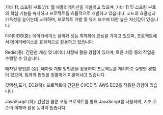 자바 11, 스프링 부트(상): 웹 애플리케이션을 개발하고 있으며, 자바 11 및 스프링 부트의 핵심 기능을 숙지하고 프로젝트를 효율적으로 개발하고 있습니다. 코드의 효율성과 가독성을 높이는데 노력하며, 프로젝트 개발 및 유지 보수에 대한 높은 자신감이 있습니다.

마리아DB(중): 데이터베이스 설계와 성능 최적화에 관심을 가지고 있으며, 프로젝트에서 데이터베이스를 효과적으로 활용하고 있습니다.

Redis(중): 간단한 캐싱 및 데이터 저장에 활용 경험이 있으며, 토큰 저장 등의 작업을 수행할 수 있습니다.

애자일 방법론 (중): 애자일 개발 방법론을 활용하여 프로젝트를 계획하고 실행한 경험이 있으며, 팀과의 협업을 원활하게 이끌어내고 있습니다

깃액션,도커, EC2(하): 프로젝트에 간단한 CI/CD 및 AWS EC2를 적용한 경험이 있습니다

JavaScript (하): 간단한 클론 코딩 프로젝트를 통해 JavaScript를 사용하며, 기초 수준의 이해와 활용 능력이 있습니다